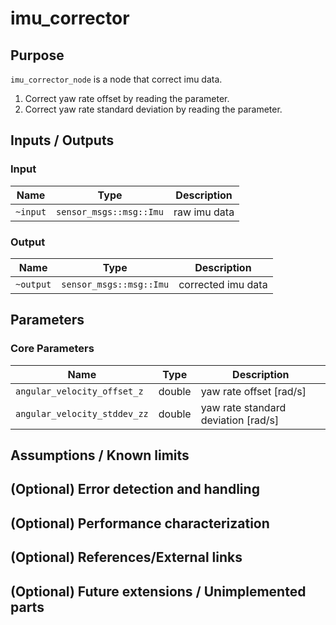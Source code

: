 # imu_corrector

## Purpose

`imu_corrector_node` is a node that correct imu data.

1. Correct yaw rate offset by reading the parameter.
2. Correct yaw rate standard deviation by reading the parameter.

<!-- TODO(TIER IV): Make this repository public or change the link. -->
<!-- Use the value estimated by [deviation_estimator](https://github.com/tier4/calibration_tools/tree/main/localization/deviation_estimation_tools) as the parameters for this node. -->

## Inputs / Outputs

### Input

| Name     | Type                    | Description  |
| -------- | ----------------------- | ------------ |
| `~input` | `sensor_msgs::msg::Imu` | raw imu data |

### Output

| Name      | Type                    | Description        |
| --------- | ----------------------- | ------------------ |
| `~output` | `sensor_msgs::msg::Imu` | corrected imu data |

## Parameters

### Core Parameters

| Name                         | Type   | Description                         |
| ---------------------------- | ------ | ----------------------------------- |
| `angular_velocity_offset_z`  | double | yaw rate offset [rad/s]             |
| `angular_velocity_stddev_zz` | double | yaw rate standard deviation [rad/s] |

## Assumptions / Known limits

## (Optional) Error detection and handling

## (Optional) Performance characterization

## (Optional) References/External links

## (Optional) Future extensions / Unimplemented parts
